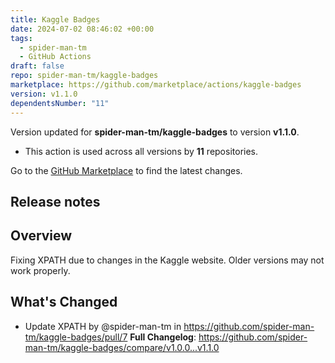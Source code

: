 ```yaml
---
title: Kaggle Badges
date: 2024-07-02 08:46:02 +00:00
tags:
  - spider-man-tm
  - GitHub Actions
draft: false
repo: spider-man-tm/kaggle-badges
marketplace: https://github.com/marketplace/actions/kaggle-badges
version: v1.1.0
dependentsNumber: "11"
---
```



Version updated for **spider-man-tm/kaggle-badges** to version **v1.1.0**.
- This action is used across all versions by **11** repositories.

Go to the [GitHub Marketplace](https://github.com/marketplace/actions/kaggle-badges) to find the latest changes.

## Release notes

## Overview
Fixing XPATH due to changes in the Kaggle website. Older versions may not work properly.

## What's Changed
* Update XPATH by @spider-man-tm in https://github.com/spider-man-tm/kaggle-badges/pull/7
**Full Changelog**: https://github.com/spider-man-tm/kaggle-badges/compare/v1.0.0...v1.1.0
